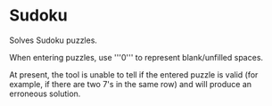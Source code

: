 # Sudoku

Solves Sudoku puzzles.

When entering puzzles, use '''0''' to represent blank/unfilled spaces.

At present, the tool is unable to tell if the entered puzzle is valid (for example, if there are two 7's in the same row) and will produce an erroneous solution.
